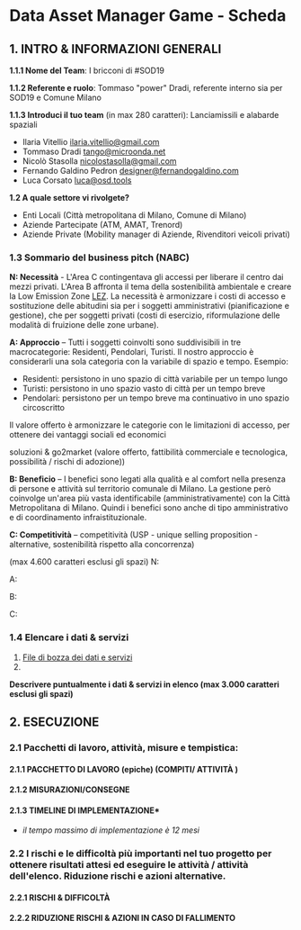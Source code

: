 # Data Asset Manager Game - Scheda

## 1. INTRO & INFORMAZIONI GENERALI

**1.1.1 Nome del Team**: I bricconi di #SOD19

**1.1.2 Referente e ruolo**: Tommaso "power" Dradi, referente interno sia per SOD19 e Comune Milano

**1.1.3 Introduci il tuo team** (in max 280 caratteri): Lanciamissili e alabarde spaziali

* Ilaria Vitellio ilaria.vitellio@gmail.com
* Tommaso Dradi tango@microonda.net
* Nicolò Stasolla nicolostasolla@gmail.com
* Fernando Galdino Pedron designer@fernandogaldino.com
* Luca Corsato luca@osd.tools

**1.2 A quale settore vi rivolgete?**

* Enti Locali (Città metropolitana di Milano, Comune di Milano)
* Aziende Partecipate (ATM, AMAT, Trenord)
* Aziende Private (Mobility manager di Aziende, Rivenditori veicoli privati)

### 1.3 Sommario del business pitch (NABC)

**N: Necessità** - L'Area C contingentava gli accessi per liberare il centro dai mezzi privati. L'Area B affronta il tema della sostenibilità ambientale e creare la Low Emission Zone [LEZ](https://www.comune.milano.it/low-emission-zone). La necessità è armonizzare i costi di accesso e sostituzione delle abitudini sia per i soggetti amministrativi (pianificazione e gestione), che per soggetti privati (costi di esercizio, riformulazione delle modalità di fruizione delle zone urbane).

**A: Approccio** – Tutti i soggetti coinvolti sono suddivisibili in tre macrocategorie: Residenti, Pendolari, Turisti. Il nostro approccio è considerarli una sola categoria con la variabile di spazio e tempo. Esempio:

* Residenti: persistono in uno spazio di città variabile per un tempo lungo
* Turisti: persistono in uno spazio vasto di città per un tempo breve
* Pendolari: persistono per un tempo breve ma continuativo in uno spazio circoscritto

Il valore offerto è armonizzare le categorie con le limitazioni di accesso, per ottenere dei vantaggi sociali ed economici

soluzioni & go2market (valore offerto, fattibilità commerciale e tecnologica, possibilità / rischi di adozione))

**B: Beneficio** – I benefici sono legati alla qualità e al comfort nella presenza di persone e attività sul territorio comunale di Milano. La gestione però coinvolge un'area più vasta identificabile (amministrativamente) con la Città Metropolitana di Milano. Quindi i benefici sono anche di tipo amministrativo e di coordinamento infraistituzionale.

**C: Competitività** – competitività (USP - unique selling proposition - alternative, sostenibilità rispetto alla concorrenza)

(max 4.600 caratteri esclusi gli spazi)
N:

A:

B:

C:

### 1.4 Elencare i dati & servizi

1. [File di bozza dei dati e servizi](https://github.com/spaghetti-open-data/Ready_for_Commons_hackathon/blob/master/Data.md)
2.

**Descrivere puntualmente i dati & servizi in elenco (max 3.000  caratteri esclusi gli spazi)**

## 2. ESECUZIONE

### 2.1 Pacchetti di lavoro, attività, misure e tempistica:

#### 2.1.1 PACCHETTO DI LAVORO (epiche) (COMPITI/ ATTIVITÀ )

#### 2.1.2 MISURAZIONI/CONSEGNE

#### 2.1.3 TIMELINE DI IMPLEMENTAZIONE*

* *il tempo massimo di implementazione è 12 mesi*

### 2.2 I rischi e le difficoltà più importanti nel tuo progetto per ottenere risultati attesi ed eseguire le attività / attività dell'elenco. Riduzione rischi e azioni alternative.

#### 2.2.1 RISCHI & DIFFICOLTÀ

#### 2.2.2 RIDUZIONE RISCHI & AZIONI IN CASO DI FALLIMENTO

